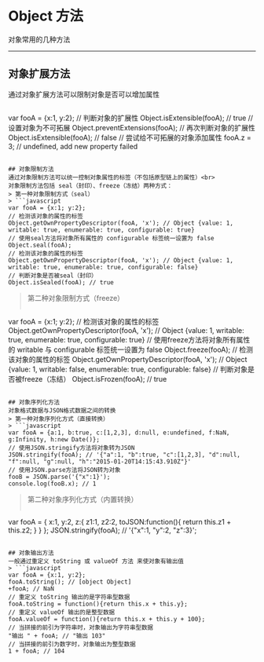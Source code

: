 # Object 方法
对象常用的几种方法
***

## 对象扩展方法
通过对象扩展方法可以限制对象是否可以增加属性
> ```javascript
var fooA = {x:1, y:2};
// 判断对象的扩展性
Object.isExtensible(fooA); // true
// 设置对象为不可拓展
Object.preventExtensions(fooA);
// 再次判断对象的扩展性
Object.isExtensible(fooA); // false
// 尝试给不可拓展的对象添加属性
fooA.z = 3; // undefined, add new property failed
```

## 对象限制方法
通过对象限制方法可以统一控制对象属性的标签（不包括原型链上的属性）<br>
对象限制方法包括 seal（封印）、freeze（冻结）两种方式：
> 第一种对象限制方式（seal）
> ```javascript
var fooA = {x:1; y:2};
// 检测该对象的属性的标签
Object.getOwnPropertyDescriptor(fooA, 'x'); // Object {value: 1, writable: true, enumerable: true, configurable: true}
// 使用seal方法将对象所有属性的 configurable 标签统一设置为 false
Object.seal(fooA);
// 检测该对象的属性的标签
Object.getOwnPropertyDescriptor(fooA, 'x'); // Object {value: 1, writable: true, enumerable: true, configurable: false}
// 判断对象是否被seal（封印）
Object.isSealed(fooA); // true
```
> 第二种对象限制方式（freeze）
> ```javascript
var fooA = {x:1; y:2};
// 检测该对象的属性的标签
Object.getOwnPropertyDescriptor(fooA, 'x'); // Object {value: 1, writable: true, enumerable: true, configurable: true}
// 使用freeze方法将对象所有属性的 writable 与 configurable 标签统一设置为 false
Object.freeze(fooA);
// 检测该对象的属性的标签
Object.getOwnPropertyDescriptor(fooA, 'x'); // Object {value: 1, writable: false, enumerable: true, configurable: false}
// 判断对象是否被freeze（冻结）
Object.isFrozen(fooA); // true
```

## 对象序列化方法
对象格式数据与JSON格式数据之间的转换
> 第一种对象序列化方式（直接转换）
> ```javascript
var fooA = {a:1, b:true, c:[1,2,3], d:null, e:undefined, f:NaN, g:Infinity, h:new Date()};
// 使用JSON.stringify方法将对象转为JSON
JSON.stringify(fooA); // '{"a":1, "b":true, "c":[1,2,3], "d":null, "f":null, "g":null, "h":"2015-01-20T14:15:43.910Z"}'
// 使用JSON.parse方法将JSON转为对象
fooB = JSON.parse('{"x":1}');
console.log(fooB.x); // 1
```
> 第二种对象序列化方式（内置转换）
> ```javascript
var fooA = {
    x:1,
    y:2,
    z:{
        z1:1,
        z2:2,
        toJSON:function(){
            return this.z1 + this.z2;
        }
    }
};
JSON.stringify(fooA); // '{"x":1, "y":2, "z":3}';
```

## 对象输出方法
一般通过重定义 toString 或 valueOf 方法 来使对象有输出值
> ```javascript
var fooA = {x:1, y:2};
fooA.toString(); // [object Object]
+fooA; // NaN
// 重定义 toString 输出的是字符串型数据
fooA.toString = function(){return this.x + this.y};
// 重定义 valueOf 输出的是整型数据
fooA.valueOf = function(){return this.x + this.y + 100};
// 当拼接的前引为字符串时，对象输出为字符串型数据
"输出 " + fooA; // "输出 103"
// 当拼接的前引为数字时，对象输出为整型数据
1 + fooA; // 104
```
>
